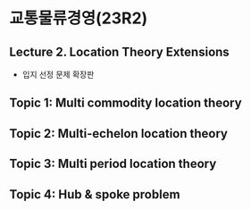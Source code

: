 # 교통물류경영(23R2)

## Lecture 2. Location Theory Extensions
- 입지 선정 문제 확장판

## Topic 1: Multi commodity location theory


## Topic 2: Multi-echelon location theory

## Topic 3: Multi period location theory

## Topic 4: Hub & spoke problem

